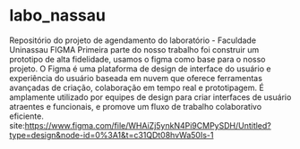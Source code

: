 # labo_nassau
Repositório do projeto de agendamento do laboratório - Faculdade Uninassau
FIGMA
Primeira parte do nosso trabalho foi construir um prototipo de alta fidelidade, usamos o figma como base para o nosso projeto.
O Figma é uma plataforma de design de interface do usuário e experiência do usuário baseada em nuvem que oferece 
ferramentas avançadas de criação, colaboração em tempo real e prototipagem. É amplamente utilizado por equipes de design para 
criar interfaces de usuário atraentes e funcionais, e promove um fluxo de trabalho colaborativo eficiente.
site:https://www.figma.com/file/WHAiZj5ynkN4Pi9CMPySDH/Untitled?type=design&node-id=0%3A1&t=c31QDt08hvWa50Is-1
